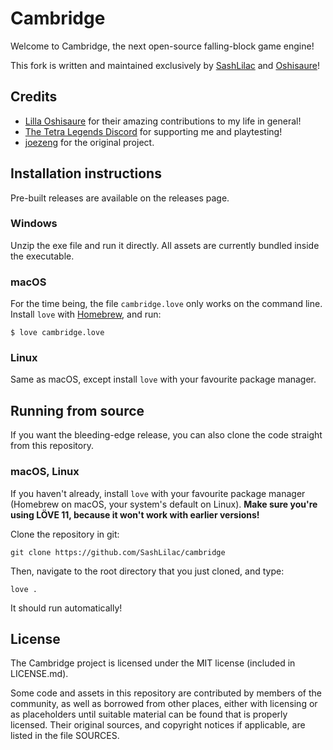 Cambridge
=========

Welcome to Cambridge, the next open-source falling-block game engine!

This fork is written and maintained exclusively by [SashLilac](https://github.com/SashLilac) and [Oshisaure](https://github.com/oshisaure)!

Credits
-------

- [Lilla Oshisaure](https://www.youtube.com/user/LeSpyroshisaure) for their amazing contributions to my life in general!
- [The Tetra Legends Discord](http://discord.com/invite/7hMx5r2) for supporting me and playtesting!
- [joezeng](https://github.com/joezeng) for the original project.

Installation instructions
-------------------------

Pre-built releases are available on the releases page.

### Windows

Unzip the exe file and run it directly. All assets are currently bundled inside the executable.

### macOS

For the time being, the file `cambridge.love` only works on the command line. Install `love` with [Homebrew](https://brew.sh), and run:

    $ love cambridge.love

### Linux

Same as macOS, except install `love` with your favourite package manager.


Running from source
-------------------

If you want the bleeding-edge release, you can also clone the code straight from this repository.

### macOS, Linux

If you haven't already, install `love` with your favourite package manager (Homebrew on macOS, your system's default on Linux). **Make sure you're using LÖVE 11, because it won't work with earlier versions!**

Clone the repository in git:

    git clone https://github.com/SashLilac/cambridge

Then, navigate to the root directory that you just cloned, and type:

    love .

It should run automatically!


License
-------

The Cambridge project is licensed under the MIT license (included in LICENSE.md).

Some code and assets in this repository are contributed by members of the
community, as well as borrowed from other places, either with licensing
or as placeholders until suitable material can be found that is properly
licensed. Their original sources, and copyright notices if applicable, are
listed in the file SOURCES.
